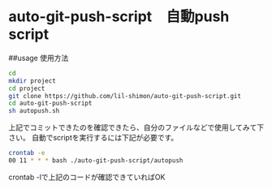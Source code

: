 # auto-git-push-script　自動push script

##usage 使用方法
```sh
cd
mkdir project
cd project
git clone https://github.com/lil-shimon/auto-git-push-script.git
cd auto-git-push-script
sh autopush.sh
```

上記でコミットできたのを確認できたら、自分のファイルなどで使用してみて下さい。
自動でscriptを実行するには下記が必要です。

```sh
crontab -e
00 11 * * * bash ./auto-git-push-script/autopush
```

crontab -lで上記のコードが確認できていればOK
